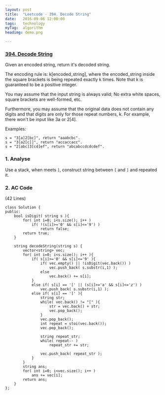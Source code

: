 ```yaml
---
layout: post
title:  "Leetcode - 394. Decode String"
date:   2016-09-06 12:00:00
tags:	technology
myTag:	algorithm
headimg: demo.png

---
```


### [394. Decode String](https://leetcode.com/problems/decode-string/)

Given an encoded string, return it's decoded string.

The encoding rule is: k\[encoded\_string\], where the encoded\_string inside the square brackets is being repeated exactly k times. Note that k is guaranteed to be a positive integer.

You may assume that the input string is always valid; No extra white spaces, square brackets are well-formed, etc.

Furthermore, you may assume that the original data does not contain any digits and that digits are only for those repeat numbers, k. For example, there won't be input like 3a or 2[4].

Examples:

	s = "3[a]2[bc]", return "aaabcbc".
	s = "3[a2[c]]", return "accaccacc".
	s = "2[abc]3[cd]ef", return "abcabccdcdcdef".

### 1. Analyse

Use a stack, when meets `]`, construct string between `[` and `]` and repeated it.

### 2. AC Code

(42 Lines)

    class Solution {
    public:
        bool isDigit( string s ){
            for( int i=0; i<s.size(); i++ )
                if( !(s[i]>='0' && s[i]<='9') )
                    return false;
            return true;
        }   

        string decodeString(string s) {
            vector<string> vec;
            for( int i=0; i<s.size(); i++ ){
                if( s[i]>='0' && s[i]<='9' ){
                    if( vec.empty() || !isDigit(vec.back()) )
                        vec.push_back( s.substr(i,1) );
                    else
                        vec.back() += s[i];
                }   
                else if( s[i] == '[' || (s[i]>='a' && s[i]<='z') )
                    vec.push_back( s.substr(i,1) );
                else if( s[i] == ']' ){
                    string str;
                    while( vec.back() != "[" ){
                        str = vec.back() + str;
                        vec.pop_back();
                    }   
                    vec.pop_back();
                    int repeat = stoi(vec.back());
                    vec.pop_back();

                    string repeat_str;
                    while( repeat-- ) 
                        repeat_str += str;

                    vec.push_back( repeat_str );  
                }   
            }           
            string ans;
            for( int i=0; i<vec.size(); i++ )
                ans += vec[i];
            return ans;
        }
    }; 

